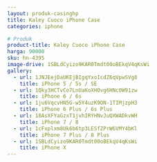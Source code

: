 ```yaml
---
layout: produk-casinghp
title: Kaley Cuoco iPhone Case
categories: iphone

# Produk
product-title: Kaley Cuoco iPhone Case
harga: 90000
sku: hn-4395
image-drive: 1SBLdCyizo9KAR0Tmdt00oBEkqV4qKsWi
gallery:
  - url: 1JNJEejDaUKEjBIgqYxoIcdZ6qVpwSVg8
    title: iPhone 5 / 5s / SE
  - url: 1Qky3HCTvCo7LnUaKoXHOvg6HNc0W91zw
    title: iPhone 6 / 6s
  - url: 1ju6VqcvHN5G-w5Y4uzK9ON-1TIMjzpH3
    title: iPhone 6 Plus / 6s Plus
  - url: 18AsXFYaGzxT1jvhIRYHNvJuQXWADkvWH
    title: iPhone 7 / 8
  - url: 1cFxplxm8Uk6b6tp3LESfZPrW6VMY4bKl
    title: iPhone 7 Plus / 8 Plus
  - url: 1SBLdCyizo9KAR0Tmdt00oBEkqV4qKsWi
    title: iPhone X
---
```

